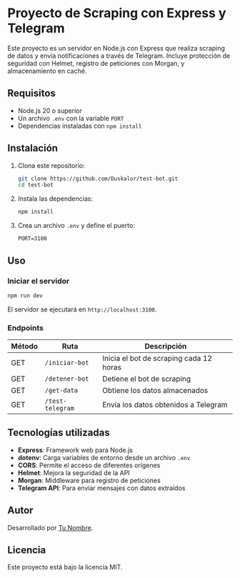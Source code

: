 # Proyecto de Scraping con Express y Telegram

Este proyecto es un servidor en Node.js con Express que realiza scraping de datos y envía notificaciones a través de Telegram. Incluye protección de seguridad con Helmet, registro de peticiones con Morgan, y almacenamiento en caché.

## Requisitos

- Node.js 20 o superior
- Un archivo `.env` con la variable `PORT`
- Dependencias instaladas con `npm install`

## Instalación

1. Clona este repositorio:
   ```sh
   git clone https://github.com/Duskalor/test-bot.git
   cd test-bot
   ```
2. Instala las dependencias:
   ```sh
   npm install
   ```
3. Crea un archivo `.env` y define el puerto:
   ```env
   PORT=3100
   ```

## Uso

### Iniciar el servidor

```sh
npm run dev
```

El servidor se ejecutará en `http://localhost:3100`.

### Endpoints

| Método | Ruta             | Descripción                             |
| ------ | ---------------- | --------------------------------------- |
| GET    | `/iniciar-bot`   | Inicia el bot de scraping cada 12 horas |
| GET    | `/detener-bot`   | Detiene el bot de scraping              |
| GET    | `/get-data`      | Obtiene los datos almacenados           |
| GET    | `/test-telegram` | Envía los datos obtenidos a Telegram    |

## Tecnologías utilizadas

- **Express**: Framework web para Node.js
- **dotenv**: Carga variables de entorno desde un archivo `.env`
- **CORS**: Permite el acceso de diferentes orígenes
- **Helmet**: Mejora la seguridad de la API
- **Morgan**: Middleware para registro de peticiones
- **Telegram API**: Para enviar mensajes con datos extraídos

## Autor

Desarrollado por [Tu Nombre](https://github.com/Duskalor).

## Licencia

Este proyecto está bajo la licencia MIT.

